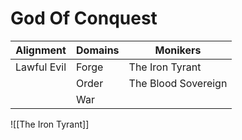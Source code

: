 # God Of Conquest

| Alignment   | Domains | Monikers            |
| ----------- | ------- | ------------------- |
| Lawful Evil | Forge   | The Iron Tyrant     |
|             | Order   | The Blood Sovereign |
|             | War     |                     |
![[The Iron Tyrant]]
